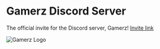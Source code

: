 # Gamerz Discord Server
The official invite for the Discord server, Gamerz! [Invite link](https://discord.gg/VVDXSsU)

![Gamerz Logo](https://imgur.com/mbdqa66.jpg)
